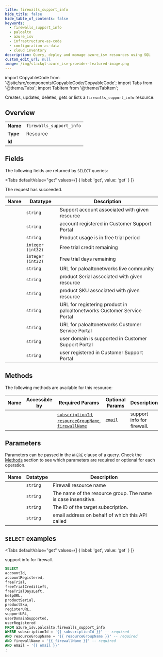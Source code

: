 ```yaml
--- 
title: firewalls_support_info
hide_title: false
hide_table_of_contents: false
keywords:
  - firewalls_support_info
  - paloalto
  - azure_isv
  - infrastructure-as-code
  - configuration-as-data
  - cloud inventory
description: Query, deploy and manage azure_isv resources using SQL
custom_edit_url: null
image: /img/stackql-azure_isv-provider-featured-image.png
---
```


import CopyableCode from '@site/src/components/CopyableCode/CopyableCode';
import Tabs from '@theme/Tabs';
import TabItem from '@theme/TabItem';

Creates, updates, deletes, gets or lists a <code>firewalls_support_info</code> resource.

## Overview
<table><tbody>
<tr><td><b>Name</b></td><td><code>firewalls_support_info</code></td></tr>
<tr><td><b>Type</b></td><td>Resource</td></tr>
<tr><td><b>Id</b></td><td><CopyableCode code="azure_isv.paloalto.firewalls_support_info" /></td></tr>
</tbody></table>

## Fields

The following fields are returned by `SELECT` queries:

<Tabs
    defaultValue="get"
    values={[
        { label: 'get', value: 'get' }
    ]}
>
<TabItem value="get">

The request has succeeded.

<table>
<thead>
    <tr>
    <th>Name</th>
    <th>Datatype</th>
    <th>Description</th>
    </tr>
</thead>
<tbody>
<tr>
    <td><CopyableCode code="accountId" /></td>
    <td><code>string</code></td>
    <td>Support account associated with given resource</td>
</tr>
<tr>
    <td><CopyableCode code="accountRegistered" /></td>
    <td><code>string</code></td>
    <td>account registered in Customer Support Portal</td>
</tr>
<tr>
    <td><CopyableCode code="freeTrial" /></td>
    <td><code>string</code></td>
    <td>Product usage is in free trial period</td>
</tr>
<tr>
    <td><CopyableCode code="freeTrialCreditLeft" /></td>
    <td><code>integer (int32)</code></td>
    <td>Free trial credit remaining</td>
</tr>
<tr>
    <td><CopyableCode code="freeTrialDaysLeft" /></td>
    <td><code>integer (int32)</code></td>
    <td>Free trial days remaining</td>
</tr>
<tr>
    <td><CopyableCode code="helpURL" /></td>
    <td><code>string</code></td>
    <td>URL for paloaltonetworks live community</td>
</tr>
<tr>
    <td><CopyableCode code="productSerial" /></td>
    <td><code>string</code></td>
    <td>product Serial associated with given resource</td>
</tr>
<tr>
    <td><CopyableCode code="productSku" /></td>
    <td><code>string</code></td>
    <td>product SKU associated with given resource</td>
</tr>
<tr>
    <td><CopyableCode code="registerURL" /></td>
    <td><code>string</code></td>
    <td>URL for registering product in paloaltonetworks Customer Service Portal</td>
</tr>
<tr>
    <td><CopyableCode code="supportURL" /></td>
    <td><code>string</code></td>
    <td>URL for paloaltonetworks Customer Service Portal</td>
</tr>
<tr>
    <td><CopyableCode code="userDomainSupported" /></td>
    <td><code>string</code></td>
    <td>user domain is supported in Customer Support Portal</td>
</tr>
<tr>
    <td><CopyableCode code="userRegistered" /></td>
    <td><code>string</code></td>
    <td>user registered in Customer Support Portal</td>
</tr>
</tbody>
</table>
</TabItem>
</Tabs>

## Methods

The following methods are available for this resource:

<table>
<thead>
    <tr>
    <th>Name</th>
    <th>Accessible by</th>
    <th>Required Params</th>
    <th>Optional Params</th>
    <th>Description</th>
    </tr>
</thead>
<tbody>
<tr>
    <td><a href="#get"><CopyableCode code="get" /></a></td>
    <td><CopyableCode code="select" /></td>
    <td><a href="#parameter-subscriptionId"><code>subscriptionId</code></a>, <a href="#parameter-resourceGroupName"><code>resourceGroupName</code></a>, <a href="#parameter-firewallName"><code>firewallName</code></a></td>
    <td><a href="#parameter-email"><code>email</code></a></td>
    <td>support info for firewall.</td>
</tr>
</tbody>
</table>

## Parameters

Parameters can be passed in the `WHERE` clause of a query. Check the [Methods](#methods) section to see which parameters are required or optional for each operation.

<table>
<thead>
    <tr>
    <th>Name</th>
    <th>Datatype</th>
    <th>Description</th>
    </tr>
</thead>
<tbody>
<tr id="parameter-firewallName">
    <td><CopyableCode code="firewallName" /></td>
    <td><code>string</code></td>
    <td>Firewall resource name</td>
</tr>
<tr id="parameter-resourceGroupName">
    <td><CopyableCode code="resourceGroupName" /></td>
    <td><code>string</code></td>
    <td>The name of the resource group. The name is case insensitive.</td>
</tr>
<tr id="parameter-subscriptionId">
    <td><CopyableCode code="subscriptionId" /></td>
    <td><code>string</code></td>
    <td>The ID of the target subscription.</td>
</tr>
<tr id="parameter-email">
    <td><CopyableCode code="email" /></td>
    <td><code>string</code></td>
    <td>email address on behalf of which this API called</td>
</tr>
</tbody>
</table>

## `SELECT` examples

<Tabs
    defaultValue="get"
    values={[
        { label: 'get', value: 'get' }
    ]}
>
<TabItem value="get">

support info for firewall.

```sql
SELECT
accountId,
accountRegistered,
freeTrial,
freeTrialCreditLeft,
freeTrialDaysLeft,
helpURL,
productSerial,
productSku,
registerURL,
supportURL,
userDomainSupported,
userRegistered
FROM azure_isv.paloalto.firewalls_support_info
WHERE subscriptionId = '{{ subscriptionId }}' -- required
AND resourceGroupName = '{{ resourceGroupName }}' -- required
AND firewallName = '{{ firewallName }}' -- required
AND email = '{{ email }}'
;
```
</TabItem>
</Tabs>
